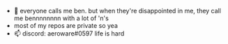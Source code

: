 - 👋 everyone calls me ben. but when they're disappointed in me, they call me bennnnnnnn with a lot of 'n's
- most of my repos are private so yea
- 📫 discord: aeroware#0597
life is hard

<!---
bennjamint/bennjamint is a ✨ special ✨ repository because its `README.md` (this file) appears on your GitHub profile.
You can click the Preview link to take a look at your changes.
--->
